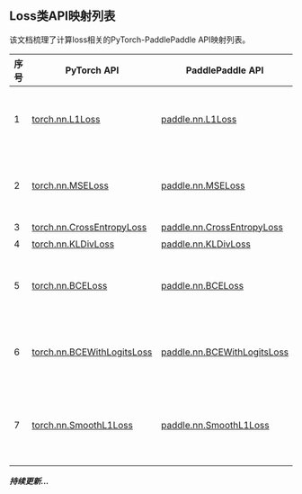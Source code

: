 ## Loss类API映射列表
该文档梳理了计算loss相关的PyTorch-PaddlePaddle API映射列表。

| 序号 | PyTorch API                                                  | PaddlePaddle API                                             | 备注                                                         |
| ---- | ------------------------------------------------------------ | ------------------------------------------------------------ | ------------------------------------------------------------ |
| 1    | [torch.nn.L1Loss](https://pytorch.org/docs/stable/generated/torch.nn.L1Loss.html?highlight=l1loss#torch.nn.L1Loss) | [paddle.nn.L1Loss](https://www.paddlepaddle.org.cn/documentation/docs/zh/api/paddle/nn/loss/L1Loss_cn.html#l1loss) | 功能一致，PyTorch存在废弃参数`size_average`和`reduce`。      |
| 2    | [torch.nn.MSELoss](https://pytorch.org/docs/stable/generated/torch.nn.MSELoss.html?highlight=mseloss#torch.nn.MSELoss) | [paddle.nn.MSELoss](https://www.paddlepaddle.org.cn/documentation/docs/zh/api/paddle/nn/MSELoss_cn.html#mseloss) | 功能一致，PyTorch存在废弃参数`size_average`和`reduce`。      |
| 3    | [torch.nn.CrossEntropyLoss](https://www.paddlepaddle.org.cn/documentation/docs/zh/api/paddle/nn/layer/loss/CrossEntropyLoss_cn.html#crossentropyloss) | [paddle.nn.CrossEntropyLoss](https://www.paddlepaddle.org.cn/documentation/docs/zh/api/paddle/nn/CrossEntropyLoss_cn.html#crossentropyloss) | [差异对比](https://github.com/PaddlePaddle/X2Paddle/tree/develop/docs/pytorch_project_convertor/API_docs/loss/torch.nn.CrossEntropyLoss.md)                |
| 4    | [torch.nn.KLDivLoss](https://pytorch.org/docs/stable/generated/torch.nn.KLDivLoss.html?highlight=kldivloss#torch.nn.KLDivLoss) | [paddle.nn.KLDivLoss](https://www.paddlepaddle.org.cn/documentation/docs/zh/api/paddle/nn/KLDivLoss_cn.html#kldivloss) | [差异对比](https://github.com/PaddlePaddle/X2Paddle/tree/develop/docs/pytorch_project_convertor/API_docs/loss/torch.nn.KLDivLoss.md)                       |
| 5    | [torch.nn.BCELoss](https://pytorch.org/docs/stable/generated/torch.nn.BCELoss.html?highlight=bceloss#torch.nn.BCELoss) | [paddle.nn.BCELoss](https://www.paddlepaddle.org.cn/documentation/docs/zh/api/paddle/nn/BCELoss_cn.html#bceloss) | 功能一致，PyTorch存在废弃参数`size_average`和`reduce`。      |
| 6    | [torch.nn.BCEWithLogitsLoss](https://pytorch.org/docs/stable/generated/torch.nn.BCEWithLogitsLoss.html?highlight=bcewithlogitsloss#torch.nn.BCEWithLogitsLoss) | [paddle.nn.BCEWithLogitsLoss](https://www.paddlepaddle.org.cn/documentation/docs/zh/api/paddle/nn/BCEWithLogitsLoss_cn.html#bcewithlogitsloss) | 功能一致，PyTorch存在废弃参数`size_average`和`reduce`。      |
| 7    | [torch.nn.SmoothL1Loss](https://pytorch.org/docs/stable/generated/torch.nn.SmoothL1Loss.html?highlight=torch%20nn%20smoothl1loss#torch.nn.SmoothL1Loss) | [paddle.nn.SmoothL1Loss](https://www.paddlepaddle.org.cn/documentation/docs/zh/api/paddle/nn/SmoothL1Loss_cn.html#smoothl1loss) | 功能一致，参数名不一致，PyTorch存在废弃参数`size_average`和`reduce`。 |


***持续更新...***
